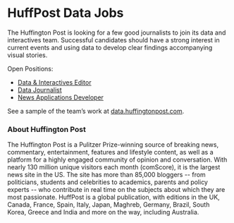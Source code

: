 # HuffPost Data Jobs
The Huffington Post is looking for a few good journalists to join its data and interactives team. 
Successful candidates should have a strong interest in current events and using data to develop clear findings accompanying visual stories.

Open Positions:
* [Data & Interactives Editor](http://google.com)
* [Data Journalist](http://google.com)
* [News Applications Developer](http://google.com)

See a sample of the team’s work at [data.huffingtonpost.com](data.huffingtonpost.com).

### About Huffington Post
The Huffington Post is a Pulitzer Prize-winning source of breaking news, 
commentary, entertainment, features and lifestyle content, as well as 
a platform for a highly engaged community of opinion and conversation. 
With nearly 130 million unique visitors each month (comScore), it is 
the largest news site in the US. The site has more than 
85,000 bloggers -- from politicians, students and celebrities to 
academics, parents and policy experts -- who contribute in real time 
on the subjects about which they are most passionate. HuffPost is 
a global publication, with editions in the UK, Canada, France, Spain,
Italy, Japan, Maghreb, Germany, Brazil, South Korea, Greece and India 
and more on the way, including Australia.
